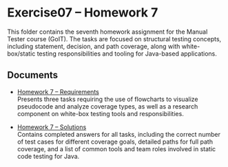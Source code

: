 # Exercise07 – Homework 7

This folder contains the seventh homework assignment for the Manual Tester course (GoIT). The tasks are focused on structural testing concepts, including statement, decision, and path coverage, along with white-box/static testing responsibilities and tooling for Java-based applications.

## Documents

- [Homework 7 – Requirements](Requirements%20for%20Exercise%207.pdf)  
  Presents three tasks requiring the use of flowcharts to visualize pseudocode and analyze coverage types, as well as a research component on white-box testing tools and responsibilities.

- [Homework 7 – Solutions](Homework%207.pdf)  
  Contains completed answers for all tasks, including the correct number of test cases for different coverage goals, detailed paths for full path coverage, and a list of common tools and team roles involved in static code testing for Java.
